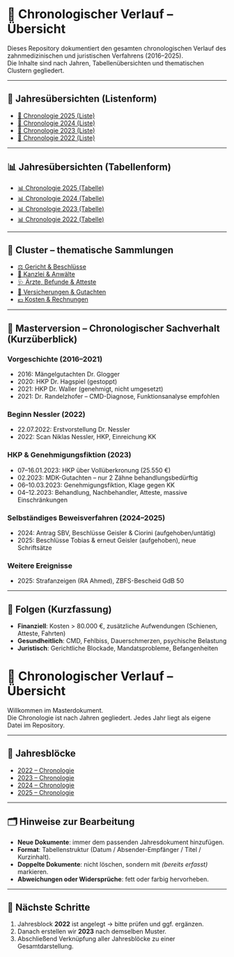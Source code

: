# 📑 Chronologischer Verlauf – Übersicht

Dieses Repository dokumentiert den gesamten chronologischen Verlauf des zahnmedizinischen und juristischen Verfahrens (2016–2025).  
Die Inhalte sind nach Jahren, Tabellenübersichten und thematischen Clustern gegliedert.  

---

## 📄 Jahresübersichten (Listenform)
- [📄 Chronologie 2025 (Liste)](notizen/2025.md)
- [📄 Chronologie 2024 (Liste)](notizen/2024.md)
- [📄 Chronologie 2023 (Liste)](notizen/2023.md)
- [📄 Chronologie 2022 (Liste)](notizen/2022.md)

---

## 📊 Jahresübersichten (Tabellenform)
- [📊 Chronologie 2025 (Tabelle)](notizen/2025_tabelle.md)
- [📊 Chronologie 2024 (Tabelle)](notizen/2024_tabelle.md)
- [📊 Chronologie 2023 (Tabelle)](notizen/2023_tabelle.md)
- [📊 Chronologie 2022 (Tabelle)](notizen/2022_tabelle.md)

---

## 📂 Cluster – thematische Sammlungen
- [⚖️ Gericht & Beschlüsse](cluster/gericht.md)
- [📂 Kanzlei & Anwälte](cluster/kanzlei.md)
- [🩺 Ärzte, Befunde & Atteste](cluster/aerzte_befunde.md)
- [📑 Versicherungen & Gutachten](cluster/versicherungen.md)
- [💶 Kosten & Rechnungen](cluster/kosten.md)

---

## 📌 Masterversion – Chronologischer Sachverhalt (Kurzüberblick)

### Vorgeschichte (2016–2021)
- 2016: Mängelgutachten Dr. Glogger  
- 2020: HKP Dr. Hagspiel (gestoppt)  
- 2021: HKP Dr. Waller (genehmigt, nicht umgesetzt)  
- 2021: Dr. Randelzhofer – CMD-Diagnose, Funktionsanalyse empfohlen  

### Beginn Nessler (2022)
- 22.07.2022: Erstvorstellung Dr. Nessler  
- 2022: Scan Niklas Nessler, HKP, Einreichung KK  

### HKP & Genehmigungsfiktion (2023)
- 07–16.01.2023: HKP über Vollüberkronung (25.550 €)  
- 02.2023: MDK-Gutachten – nur 2 Zähne behandlungsbedürftig  
- 06–10.03.2023: Genehmigungsfiktion, Klage gegen KK  
- 04–12.2023: Behandlung, Nachbehandler, Atteste, massive Einschränkungen  

### Selbständiges Beweisverfahren (2024–2025)
- 2024: Antrag SBV, Beschlüsse Geisler & Ciorini (aufgehoben/untätig)  
- 2025: Beschlüsse Tobias & erneut Geisler (aufgehoben), neue Schriftsätze  

### Weitere Ereignisse
- 2025: Strafanzeigen (RA Ahmed), ZBFS-Bescheid GdB 50  

---

## 📌 Folgen (Kurzfassung)
- **Finanziell**: Kosten > 80.000 €, zusätzliche Aufwendungen (Schienen, Atteste, Fahrten)  
- **Gesundheitlich**: CMD, Fehlbiss, Dauerschmerzen, psychische Belastung  
- **Juristisch**: Gerichtliche Blockade, Mandatsprobleme, Befangenheiten  

# 📑 Chronologischer Verlauf – Übersicht

Willkommen im Masterdokument.  
Die Chronologie ist nach Jahren gegliedert. Jedes Jahr liegt als eigene Datei im Repository.

---

## 📌 Jahresblöcke

- [2022 – Chronologie](2022_chronologie.md)
- [2023 – Chronologie](2023_chronologie.md)
- [2024 – Chronologie](2024_chronologie.md)
- [2025 – Chronologie](2025_chronologie.md)

---

## 🗂️ Hinweise zur Bearbeitung

- **Neue Dokumente**: immer dem passenden Jahresdokument hinzufügen.  
- **Format**: Tabellenstruktur (Datum / Absender-Empfänger / Titel / Kurzinhalt).  
- **Doppelte Dokumente**: nicht löschen, sondern mit *(bereits erfasst)* markieren.  
- **Abweichungen oder Widersprüche**: fett oder farbig hervorheben.  

---

## 🔗 Nächste Schritte

1. Jahresblock **2022** ist angelegt → bitte prüfen und ggf. ergänzen.  
2. Danach erstellen wir **2023** nach demselben Muster.  
3. Abschließend Verknüpfung aller Jahresblöcke zu einer Gesamtdarstellung.
